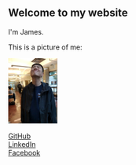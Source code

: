 ## Welcome to my website

I'm James.

This is a picture of me:

<img src="james.jpg" alt="it's James!" width="100"/>


[GitHub](https://github.com/limitedgit)  
[LinkedIn](https://www.linkedin.com/in/james-wang-2a1573191/)  
[Facebook](https://www.facebook.com/james.wang.984)

